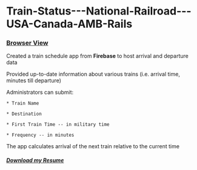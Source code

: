 # Train-Status---National-Railroad---USA-Canada-AMB-Rails

### [Browser View](https://dsambrose26.github.io/Train-Status---National-Railroad---USA-Canada-AMB-Rails/ "Homepage")

Created a train schedule app from **Firebase** to host arrival and departure data

Provided up-to-date information about various trains (i.e. arrival time, minutes till departure)

Administrators can submit:
    
    * Train Name
    
    * Destination 
    
    * First Train Time -- in military time
    
    * Frequency -- in minutes
  
  The app calculates arrival of the next train relative to the current time
  
##### [Download my Resume](https://dsambrose26.github.io/derek_ambroseResume/ "pdfResume")
  

